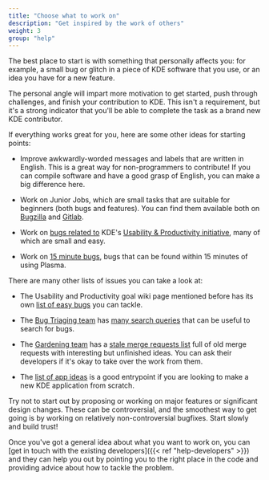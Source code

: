 ```yaml
---
title: "Choose what to work on"
description: "Get inspired by the work of others"
weight: 3
group: "help"
---
```


The best place to start is with something that personally affects you: for example, a small bug or glitch in a piece of KDE software that you use, or an idea you have for a new feature.

The personal angle will impart more motivation to get started, push through challenges, and finish your contribution to KDE. This isn't a requirement, but it's a strong indicator that you'll be able to complete the task as a brand new KDE contributor.

If everything works great for you, here are some other ideas for starting points:

* Improve awkwardly-worded messages and labels that are written in English. This is a great way for non-programmers to contribute! If you can compile software and have a good grasp of English, you can make a big difference here.

* Work on Junior Jobs, which are small tasks that are suitable for beginners (both bugs and features). You can find them available both on [Bugzilla](https://bugs.kde.org/buglist.cgi?bug_status=UNCONFIRMED&bug_status=CONFIRMED&bug_status=NEW&bug_status=ASSIGNED&bug_status=REOPENED&keywords=junior-jobs&list_id=1340815) and [Gitlab](https://invent.kde.org/dashboard/issues?sort=created_date&state=opened&label_name%5B%5D=Junior+Job).

* Work on [bugs related to](https://bugs.kde.org/buglist.cgi?bug_status=UNCONFIRMED&bug_status=CONFIRMED&bug_status=ASSIGNED&bug_status=REOPENED&keywords=usability&keywords_type=allwords&list_id=1493316&order=product%2Cchangeddate%20DESC%2Cbug_status%20DESC%2Cresolution%2Cpriority%2Cassigned_to%2Cbug_id&query_format=advanced) KDE's [Usability & Productivity initiative](https://community.kde.org/Goals/Usability_%26_Productivity), many of which are small and easy.

* Work on [15 minute bugs](https://bugs.kde.org/buglist.cgi?bug_severity=critical&bug_severity=grave&bug_severity=major&bug_severity=crash&bug_severity=normal&bug_severity=minor&bug_severity=task&bug_status=UNCONFIRMED&bug_status=CONFIRMED&bug_status=ASSIGNED&bug_status=REOPENED&known_name=VHI-priority%20Plasma%20bugs&list_id=2605943&priority=HI&product=Bluedevil&product=Breeze&product=Discover&product=drkonqi&product=frameworks-plasma&product=kactivitymanagerd&product=kde-gtk-config&product=kdeplasma-addons&product=khelpcenter&product=kinfocenter&product=klipper&product=kmenuedit&product=krunner&product=KScreen&product=kscreenlocker&product=ksmserver&product=ksysguard&product=KSystemLog&product=kwayland-integration&product=kwin&product=Plasma%20SDK&product=Plasma%20Vault&product=Plasma%20Workspace%20Wallpapers&product=plasma-disks&product=plasma-integration&product=plasma-nm&product=plasma-pa&product=plasma-simplemenu&product=plasma-systemmonitor&product=plasmashell&product=policykit-kde-agent-1&product=Powerdevil&product=print-manager&product=printer-applet&product=pulseaudio-qt&product=systemsettings&product=xdg-desktop-portal-kde&query_based_on=VHI-priority%20Plasma%20bugs&query_format=advanced), bugs that can be found within 15 minutes of using Plasma.

There are many other lists of issues you can take a look at:

* The Usability and Productivity goal wiki page mentioned before has its own [list of easy bugs](https://community.kde.org/Goals/Usability_%26_Productivity#How_you_can_help) you can tackle.

* The [Bug Triaging team](https://community.kde.org/Guidelines_and_HOWTOs/Bug_triaging) has [many search queries](https://community.kde.org/Guidelines_and_HOWTOs/Bug_triaging#Decide_what_to_work_on) that can be useful to search for bugs.

* The [Gardening team](https://community.kde.org/Gardening) has a [stale merge requests list](https://invent.kde.org/dashboard/merge_requests?draft=no&not%5Blabel_name%5D%5B%5D=Gardening%3A+Stale&scope=all&sort=updated_asc&state=opened) full of old merge requests with interesting but unfinished ideas. You can ask their developers if it's okay to take over the work from them.

* The [list of app ideas](https://community.kde.org/App_ideas) is a good entrypoint if you are looking to make a new KDE application from scratch.

Try not to start out by proposing or working on major features or significant design changes. These can be controversial, and the smoothest way to get going is by working on relatively non-controversial bugfixes. Start slowly and build trust!

Once you've got a general idea about what you want to work on, you can [get in touch with the existing developers]({{< ref "help-developers" >}}) and they can help you out by pointing you to the right place in the code and providing advice about how to tackle the problem.
